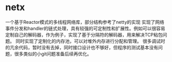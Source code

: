# netx
一个基于Reactor模式的多线程网络库，部分结构参考了netty的实现
实现了网络事件分发和handler的链式处理，具有较强的可定制性和扩展性。例如可以很容易定制自己的解码器，作为例子，实现了基于分隔符的解码器，用来解决TCP粘包问题。
同时实现了定制化的内存池，可以对堆外内存进行分配和管理。
很多调试时的亢余代码，暂时没有去掉，同时接口设计也不够好，但程序的测试基本没有问题，很多类似的小git问题准备后续再优化。